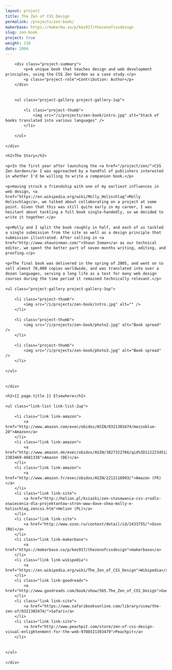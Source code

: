 ```yaml
---
layout: project
title: The Zen of CSS Design
permalink: /projects/zen-book/
makerbase: https://makerba.se/p/kmz917/thezenofcssdesign
slug: zen-book
project: true
weight: 110
date: 2004
---
```


<section id="summary" class="project-section">
	<div class="wrap">

		<div class="project-summary">
			<p>A unique book that teaches design and web development principles, using the CSS Zen Garden as a case study.</p>
			<p class="project-role">Contribution: Author</p>
		</div>


		<ul class="project-gallery project-gallery-1up">

			<li class="project-thumb">
				<img src="/i/projects/zen-book/intro.jpg" alt="Stack of books translated into various languages" />
			</li>

		</ul>

	</div>
</section>


<section id="story" class="project-section project-story">
	<div class="wrap">

	<h2>The Story</h2>

	<p>In the first year after launching the <a href="/project/zen/">CSS Zen Garden</a> I was approached by a handful of publishers interested in whether I'd be willing to write a companion book.</p>

	<p>Having struck a friendship with one of my earliest influences in web design, <a href="https://en.wikipedia.org/wiki/Molly_Holzschlag">Molly Holzschlag</a>, we talked about collaborating on a project at some point. Given that this was still quite early in my career, I was hesitant about tackling a full book single-handedly, so we decided to write it together.</p>

	<p>Molly and I split the book roughly in half, and each of us tackled a single submission from the site as well as a design principle that submission illustrated. After calling in <a href="http://www.shauninman.com/">Shaun Inman</a> as our technical editor, we spent the better part of seven months writing, editing, and proofing.</p>

	<p>The final book was delivered in the spring of 2005, and went on to sell almost 70,000 copies worldwide, and was translated into over a dozen languages, serving a long life as a text for many web design courses during the time period it remained technically relevant.</p>

	<ul class="project-gallery project-gallery-3up">

		<li class="project-thumb">
			<img src="/i/projects/zen-book/intro.jpg" alt="" />
		</li>

		<li class="project-thumb">
			<img src="/i/projects/zen-book/photo2.jpg" alt="Book spread" />
		</li>

		<li class="project-thumb">
			<img src="/i/projects/zen-book/photo3.jpg" alt="Book spread" />
		</li>

	</ul>


	</div>
</section>


<section id="elsewhere" class="project-section project-elsewhere">
	<div class="wrap">

	<h2>{{ page.title }} Elsewhere</h2>

	<ul class="link-list link-list-2up">

		<li class="link link-amazon">
			<a href="http://www.amazon.com/exec/obidos/ASIN/0321303474/mezzoblue-20">Amazon</a>
		</li>
		<li class="link link-amazon">
			<a href="http://www.amazon.de/exec/obidos/ASIN/3827322766/qid%3D1122234512/028-2383469-4681338">Amazon (DE)</a>
		</li>
		<li class="link link-amazon">
			<a href="http://www.amazon.fr/exec/obidos/ASIN/2212116993/">Amazon (FR)</a>
		</li>
		<li class="link link-site">
			<a href="http://helion.pl/ksiazki/zen-stosowania-css-zrodlo-oswiecenia-dla-projektantow-stron-www-dave-shea-molly-e-holzschlag,zencss.htm">Helion (PL)</a>
		</li>
		<li class="link link-site">
			<a href="http://www.ozon.ru/context/detail/id/2433755/">Ozon (RU)</a>
		</li>
		<li class="link link-makerbase">
			<a href="https://makerbase.co/p/kmz917/thezenofcssdesign">makerbase</a>
		</li>
		<li class="link link-wikipedia">
			<a href="https://en.wikipedia.org/wiki/The_Zen_of_CSS_Design">Wikipedia</a>
		</li>
		<li class="link link-goodreads">
			<a href="http://www.goodreads.com/book/show/565.The_Zen_of_CSS_Design">Goodreads</a>
		</li>
		<li class="link link-site">
			<a href="https://www.safaribooksonline.com/library/view/the-zen-of/0321303474/">Safari</a>
		</li>
		<li class="link link-site">
			<a href="http://www.peachpit.com/store/zen-of-css-design-visual-enlightenment-for-the-web-9780321303479">Peachpit</a>
		</li>


	</ul>

	</div>
</section>